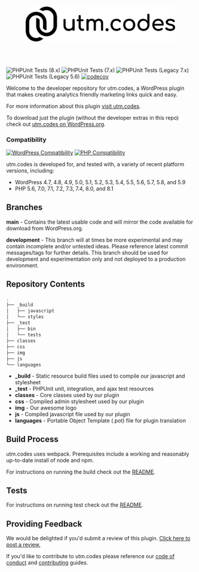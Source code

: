 <p align="center" style="padding-bottom:20px"><img src="img/utm-dot-codes-logo.png" width="400"></p><p>&nbsp;</p>

![PHPUnit Tests (8.x)](https://github.com/asdfdotdev/utm.codes/workflows/PHPUnit%20Tests%20(8.x)/badge.svg)
![PHPUnit Tests (7.x)](https://github.com/asdfdotdev/utm.codes/workflows/PHPUnit%20Tests%20(7.x)/badge.svg)
![PHPUnit Tests (Legacy 7.x)](https://github.com/asdfdotdev/utm.codes/workflows/PHPUnit%20Tests%20(Legacy%207.x)/badge.svg)
![PHPUnit Tests (Legacy 5.6)](https://github.com/asdfdotdev/utm.codes/workflows/PHPUnit%20Tests%20(Legacy%205.6)/badge.svg)
[![codecov](https://codecov.io/gh/asdfdotdev/utm.codes/branch/main/graph/badge.svg)](https://codecov.io/gh/asdfdotdev/utm.codes)

Welcome to the developer repository for utm.codes, a WordPress plugin that makes creating analytics friendly marketing links quick and easy.

For more information about this plugin [visit utm.codes](https://utm.codes).

To download just the plugin (without the developer extras in this repo) check out [utm.codes on WordPress.org](https://wordpress.org/plugins/utm-dot-codes/).

### Compatibility

[![WordPress Compatibility](https://img.shields.io/badge/WordPress-4.7_to_5.9-blue.svg?logo=wordpress)](https://wordpress.org/) [![PHP Compatibility](https://img.shields.io/badge/PHP-5.6_to_8.1-%238892BF.svg?logo=php)](https://php.net/)

utm.codes is developed for, and tested with, a variety of recent platform versions, including:

- WordPress 4.7, 4.8, 4.9, 5.0, 5.1, 5.2, 5.3, 5.4, 5.5, 5.6, 5.7, 5.8, and 5.9
- PHP 5.6, 7.0, 7.1, 7.2, 7.3, 7.4, 8.0, and 8.1

## Branches

**main** - Contains the latest usable code and will mirror the code available for download from WordPress.org.

**development** - This branch will at times be more experimental and may contain incomplete and/or untested ideas. Please reference latest commit messages/tags for further details. This branch should be used for development and experimentation only and not deployed to a production environment.

## Repository Contents

```
.
├── _build
│   ├── javascript
│   └── styles
├── _test
│   ├── bin
│   └── tests
├── classes
├── css
├── img
├── js
└── languages
```

- **_build** - Static resource build files used to compile our javascript and stylesheet
- **_test** - PHPUnit unit, integration, and ajax test resources
- **classes** - Core classes used by our plugin
- **css** - Compiled admin stylesheet used by our plugin
- **img** - Our awesome logo
- **js** - Compiled javascript file used by our plugin
- **languages** - Portable Object Template (.pot) file for plugin translation

## Build Process

utm.codes uses webpack. Prerequisites include a working and reasonably up-to-date install of node and npm.

For instructions on running the build check out the [README](./_build#readme).

## Tests

For instructions on running test check out the [README](./_test#readme).

## Providing Feedback

We would be delighted if you'd submit a review of this plugin. [Click here to post a review.](https://wordpress.org/plugins/utm-dot-codes/)

If you'd like to contribute to utm.codes please reference our [code of conduct](./.github/CODE_OF_CONDUCT.md) and [contributing](./.github/CONTRIBUTING.md) guides.
